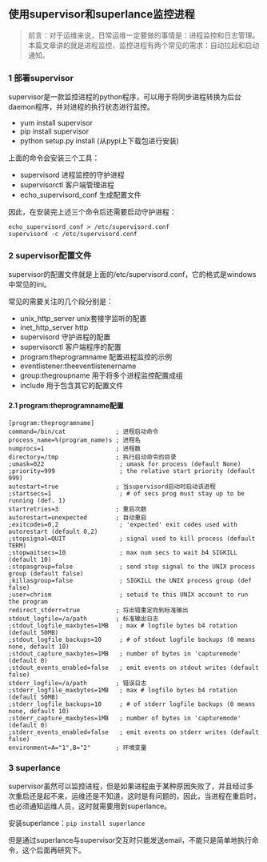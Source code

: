 ## 使用supervisor和superlance监控进程

> 前言：对于运维来说，日常运维一定要做的事情是：进程监控和日志管理。本篇文章讲的就是进程监控，监控进程有两个常见的需求：自动拉起和启动通知。

### 1 部署supervisor

supervisor是一款监控进程的python程序，可以用于将同步进程转换为后台daemon程序，并对进程的执行状态进行监控。

* yum install supervisor
* pip install supervisor
* python setup.py install (从pypi上下载包进行安装)

上面的命令会安装三个工具：

* supervisord 进程监控的守护进程
* supervisorctl 客户端管理进程
* echo_supervisord_conf 生成配置文件

因此，在安装完上述三个命令后还需要启动守护进程：

```
echo_supervisord_conf > /etc/supervisord.conf
supervisord -c /etc/supervisord.conf
```

### 2 supervisor配置文件

supervisor的配置文件就是上面的/etc/supervisord.conf，它的格式是windows中常见的ini。

常见的需要关注的几个段分别是：

* unix_http_server unix套接字监听的配置
* inet_http_server http
* supervisord 守护进程的配置
* supervisorctl 客户端程序的配置
* program:theprogramname 配置进程监控的示例
* eventlistener:theeventlistenername 
* group:thegroupname 用于将多个进程监控配置成组
* include 用于包含其它的配置文件

#### 2.1 program:theprogramname配置

```
[program:theprogramname]
command=/bin/cat              ; 进程启动命令
process_name=%(program_name)s ; 进程名
numprocs=1                    ; 进程数
directory=/tmp                ; 执行启动命令的目录
;umask=022                     ; umask for process (default None)
;priority=999                  ; the relative start priority (default 999)
autostart=true                ; 当supervisord启动时启动该进程
;startsecs=1                   ; # of secs prog must stay up to be running (def. 1)
startretries=3                ; 重启次数
autorestart=unexpected        ; 自动重启
;exitcodes=0,2                 ; 'expected' exit codes used with autorestart (default 0,2)
;stopsignal=QUIT               ; signal used to kill process (default TERM)
;stopwaitsecs=10               ; max num secs to wait b4 SIGKILL (default 10)
;stopasgroup=false             ; send stop signal to the UNIX process group (default false)
;killasgroup=false             ; SIGKILL the UNIX process group (def false)
;user=chrism                   ; setuid to this UNIX account to run the program
redirect_stderr=true          ; 将出错重定向到标准输出
stdout_logfile=/a/path        ; 标准输出日志
;stdout_logfile_maxbytes=1MB   ; max # logfile bytes b4 rotation (default 50MB)
;stdout_logfile_backups=10     ; # of stdout logfile backups (0 means none, default 10)
;stdout_capture_maxbytes=1MB   ; number of bytes in 'capturemode' (default 0)
;stdout_events_enabled=false   ; emit events on stdout writes (default false)
stderr_logfile=/a/path        ; 错误日志
;stderr_logfile_maxbytes=1MB   ; max # logfile bytes b4 rotation (default 50MB)
;stderr_logfile_backups=10     ; # of stderr logfile backups (0 means none, default 10)
;stderr_capture_maxbytes=1MB   ; number of bytes in 'capturemode' (default 0)
;stderr_events_enabled=false   ; emit events on stderr writes (default false)
environment=A="1",B="2"       ; 环境变量
```

### 3 superlance

supervisor虽然可以监控进程，但是如果进程由于某种原因失败了，并且经过多次重启还是起不来，运维还是不知道，这时是有问题的，因此，当进程在重启时，也必须通知运维人员，这时就需要用到superlance。

安装superlance：`pip install superlance`

但是通过superlance与supervisor交互时只能发送email，不能只是简单地执行命令，这个后面再研究下。
